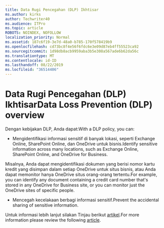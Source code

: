 ```yaml
---
title: Data Rugi Pencegahan (DLP) Ikhtisar
ms.author: kirks
author: Techwriter40
ms.audience: ITPro
ms.topic: article
ROBOTS: NOINDEX, NOFOLLOW
localization_priority: Normal
ms.assetid: 187c6f19-3e7d-48a0-b785-170f578419b9
ms.openlocfilehash: cd73bc8f4e56f6fdc6e3e09d87eb4ff55523ca92
ms.sourcegitcommit: 1d98db8acb9959aba3b5e308a567ade6b62da56c
ms.translationtype: MT
ms.contentlocale: id-ID
ms.lasthandoff: 08/22/2019
ms.locfileid: "36514406"
---
```

# <a name="data-loss-prevention-dlp-overview"></a><span data-ttu-id="d3282-102">Data Rugi Pencegahan (DLP) Ikhtisar</span><span class="sxs-lookup"><span data-stu-id="d3282-102">Data Loss Prevention (DLP) overview</span></span>

<span data-ttu-id="d3282-103">Dengan kebijakan DLP, Anda dapat:</span><span class="sxs-lookup"><span data-stu-id="d3282-103">With a DLP policy, you can:</span></span>

- <span data-ttu-id="d3282-104">Mengidentifikasi informasi sensitif di banyak lokasi, seperti Exchange Online, SharePoint Online, dan OneDrive untuk bisnis.</span><span class="sxs-lookup"><span data-stu-id="d3282-104">Identify sensitive information across many locations, such as Exchange Online, SharePoint Online, and OneDrive for Business.</span></span>


<span data-ttu-id="d3282-105">Misalnya, Anda dapat mengidentifikasi dokumen yang berisi nomor kartu kredit yang disimpan dalam setiap OneDrive untuk situs bisnis, atau Anda dapat memonitor hanya OneDrive situs orang-orang tertentu.</span><span class="sxs-lookup"><span data-stu-id="d3282-105">For example, you can identify any document containing a credit card number that's stored in any OneDrive for Business site, or you can monitor just the OneDrive sites of specific people.</span></span>

- <span data-ttu-id="d3282-106">Mencegah kecelakaan berbagi informasi sensitif.</span><span class="sxs-lookup"><span data-stu-id="d3282-106">Prevent the accidental sharing of sensitive information.</span></span>


<span data-ttu-id="d3282-107">Untuk informasi lebih lanjut silakan Tinjau berikut [artikel](https://docs.microsoft.com/office365/securitycompliance/data-loss-prevention-policies).</span><span class="sxs-lookup"><span data-stu-id="d3282-107">For more information please review the following [article](https://docs.microsoft.com/office365/securitycompliance/data-loss-prevention-policies).</span></span>

